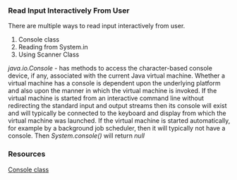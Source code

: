 ### Read Input Interactively From User
There are multiple ways to read input interactively from user.
1. Console class
2. Reading from System.in
3. Using Scanner Class
    
*java.io.Console* - has methods to access the character-based console device, if any, associated with the current Java virtual machine.
Whether a virtual machine has a console is dependent upon the underlying platform and also upon the manner in which the virtual machine is invoked.
If the virtual machine is started from an interactive command line without redirecting the standard input and output streams then its console will exist and will typically be connected to the keyboard and display from which the virtual machine was launched. 
If the virtual machine is started automatically, for example by a background job scheduler, then it will typically not have a console.
Then *System.console()* will return *null*


### Resources
[Console class](https://docs.oracle.com/javase/8/docs/api/java/io/Console.html)